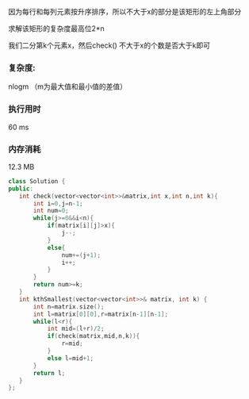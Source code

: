 因为每行和每列元素按升序排序，所以不大于x的部分是该矩形的左上角部分

求解该矩形的复杂度最高位2*n

我们二分第k个元素x，然后check() 不大于x的个数是否大于k即可

### 复杂度:

nlogm （m为最大值和最小值的差值）

### 执行用时

60 ms

### 内存消耗

12.3 MB

 ```c++
class Solution {
public:
    int check(vector<vector<int>>&matrix,int x,int n,int k){
        int i=0,j=n-1;
        int num=0;
        while(j>=0&&i<n){
            if(matrix[i][j]>x){
                j--;
            }
            else{
                num+=(j+1);
                i++;
            }
        }
        return num>=k;
    }
    int kthSmallest(vector<vector<int>>& matrix, int k) {
        int n=matrix.size();
        int l=matrix[0][0],r=matrix[n-1][n-1];
        while(l<r){
            int mid=(l+r)/2;
            if(check(matrix,mid,n,k)){
                r=mid;
            }
            else l=mid+1;
        }
        return l;
    }
};
 ```


